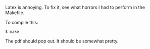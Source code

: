 Latex is annoying.  To fix it, see what horrors I had to perform in the
Makefile.  

To compile this:

    $ make

The pdf should pop out.  It should be somewhat pretty.
